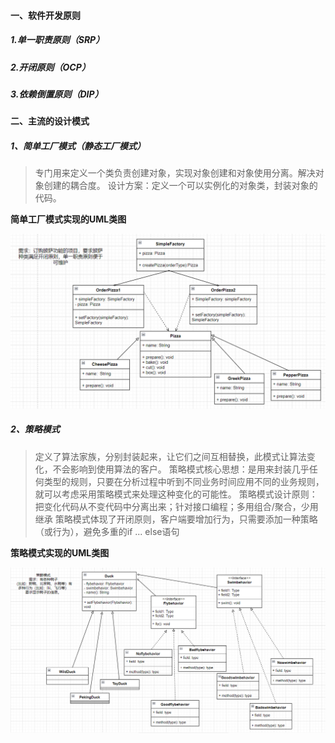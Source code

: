 #### 一、软件开发原则
##### 1.单一职责原则（SRP）

##### 2.开闭原则（OCP）

##### 3.依赖倒置原则（DIP）

#### 二、主流的设计模式
##### 1、简单工厂模式（静态工厂模式）
> 专门用来定义一个类负责创建对象，实现对象创建和对象使用分离。解决对象创建的耦合度。
> 设计方案：定义一个可以实例化的对象类，封装对象的代码。

**简单工厂模式实现的UML类图** 

![SimpleFactory](src/main/resources/designpattern-UML/SimpleFactory.png)


##### 2、策略模式
> 定义了算法家族，分别封装起来，让它们之间互相替换，此模式让算法变化，不会影响到使用算法的客户。
> 策略模式核心思想：是用来封装几乎任何类型的规则，只要在分析过程中听到不同业务时间应用不同的业务规则，
> 就可以考虑采用策略模式来处理这种变化的可能性。
> 策略模式设计原则：把变化代码从不变代码中分离出来；针对接口编程；多用组合/聚合，少用继承
> 策略模式体现了开闭原则，客户端要增加行为，只需要添加一种策略（或行为），避免多重的if ... else语句

**策略模式实现的UML类图** 

![Strategy](src/main/resources/designpattern-UML/Strategy.png)
